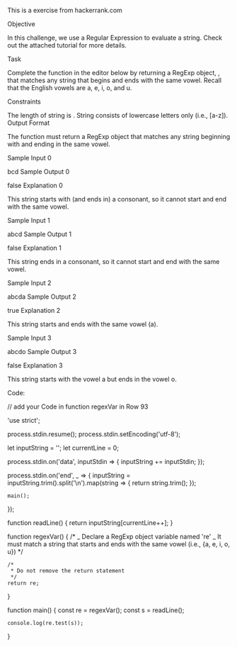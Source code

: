 This is a exercise from hackerrank.com

Objective

In this challenge, we use a Regular Expression to evaluate a string. Check out the attached tutorial for more details.

Task

Complete the function in the editor below by returning a RegExp object, , that matches any string that begins and ends with the same vowel. Recall that the English vowels are a, e, i, o, and u.

Constraints

The length of string is .
String consists of lowercase letters only (i.e., [a-z]).
Output Format

The function must return a RegExp object that matches any string beginning with and ending in the same vowel.

Sample Input 0

bcd
Sample Output 0

false
Explanation 0

This string starts with (and ends in) a consonant, so it cannot start and end with the same vowel.

Sample Input 1

abcd
Sample Output 1

false
Explanation 1

This string ends in a consonant, so it cannot start and end with the same vowel.

Sample Input 2

abcda
Sample Output 2

true
Explanation 2

This string starts and ends with the same vowel (a).

Sample Input 3

abcdo
Sample Output 3

false
Explanation 3

This string starts with the vowel a but ends in the vowel o.

Code:

// add your Code in function regexVar in Row 93

'use strict';

process.stdin.resume();
process.stdin.setEncoding('utf-8');

let inputString = '';
let currentLine = 0;

process.stdin.on('data', inputStdin => {
inputString += inputStdin;
});

process.stdin.on('end', \_ => {
inputString = inputString.trim().split('\n').map(string => {
return string.trim();
});

    main();

});

function readLine() {
return inputString[currentLine++];
}

function regexVar() {
/\*
_ Declare a RegExp object variable named 're'
_ It must match a string that starts and ends with the same vowel (i.e., {a, e, i, o, u})
\*/

    /*
     * Do not remove the return statement
     */
    return re;

}

function main() {
const re = regexVar();
const s = readLine();

    console.log(re.test(s));

}
